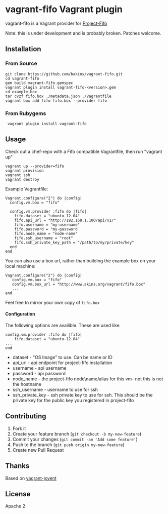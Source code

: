 # vagrant-fifo Vagrant plugin

vagrant-fifo is a Vagrant provider for [Project-Fifo](http://project-fifo.net/)

Note: this is under development and is probably broken. Patches welcome.

## Installation

### From Source

    git clone https://github.com/bakins/vagrant-fifo.git
    cd vagrant-fifo
    gem build vagrant-fifo.gemspec
    vagrant plugin install vagrant-fifo-<version>.gem
    cd example_box
    tar cvzf fifo.box ./metadata.json ./Vagrantfile
    vagrant box add fifo fifo.box --provider fifo

### From Rubygems

     vagrant plugin install vagrant-fifo

## Usage

Check out a chef-repo with a Fifo compatible Vagrantfile, then run "vagrant up"

    vagrant up --provider=fifo
    vagrant provision
    vagrant ssh
    vagrant destroy

Example Vagrantfile:

    Vagrant.configure("2") do |config|
      config.vm.box = "fifo"

      config.vm.provider :fifo do |fifo|
        fifo.dataset = "ubuntu-12.04"
        fifo.api_url = "http://192.168.1.100/api/v1/"
        fifo.username = "my-username"
        fifo.password = "my-password
        fifo.node_name = "node-name"
        fifo.ssh_username = "root"
        fifo.ssh_private_key_path = "/path/to/my/private/key"
      end
    end

You can also use a box url, rather than building the example box on
your local machine:

    Vagrant.configure("2") do |config|
       config.vm.box = "fifo"
       config.vm.box_url = "http://www.akins.org/vagrant/fifo.box"
       ...
    end

Feel free to mirror your own copy of `fifo.box`

#### Configuration

The following options are availible. These are used like:

    config.vm.provider :fifo do |fifo|
        fifo.dataset = "ubuntu-12.04"
	...
    end

* dataset - "OS Image" to use. Can be name or ID
* api_url - api endpoint for project-fifo installation
* username - api username
* password - api password
* node_name - the project-fifo node\name/alias for this vm- not this
  is not the hostname
* ssh_username - username to use for ssh
* ssh\_private\_key - ssh private key to use for ssh. This should be
  the private key for the public key you registered in project-fifo

## Contributing

1. Fork it
2. Create your feature branch (`git checkout -b my-new-feature`)
3. Commit your changes (`git commit -am 'Add some feature'`)
4. Push to the branch (`git push origin my-new-feature`)
5. Create new Pull Request

## Thanks

Based on [vagrant-joyent](https://github.com/someara/vagrant-joyent)

## License
Apache 2
